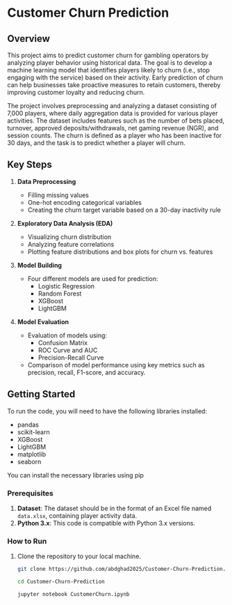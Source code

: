 # Customer Churn Prediction

## **Overview**

This project aims to predict customer churn for gambling operators by analyzing player behavior using historical data. The goal is to develop a machine learning model that identifies players likely to churn (i.e., stop engaging with the service) based on their activity. Early prediction of churn can help businesses take proactive measures to retain customers, thereby improving customer loyalty and reducing churn.

The project involves preprocessing and analyzing a dataset consisting of 7,000 players, where daily aggregation data is provided for various player activities. The dataset includes features such as the number of bets placed, turnover, approved deposits/withdrawals, net gaming revenue (NGR), and session counts. The churn is defined as a player who has been inactive for 30 days, and the task is to predict whether a player will churn.

## **Key Steps**

1. **Data Preprocessing**
    - Filling missing values
    - One-hot encoding categorical variables
    - Creating the churn target variable based on a 30-day inactivity rule

2. **Exploratory Data Analysis (EDA)**
    - Visualizing churn distribution
    - Analyzing feature correlations
    - Plotting feature distributions and box plots for churn vs. features

3. **Model Building**
    - Four different models are used for prediction:
        - Logistic Regression
        - Random Forest
        - XGBoost
        - LightGBM

4. **Model Evaluation**
    - Evaluation of models using:
        - Confusion Matrix
        - ROC Curve and AUC
        - Precision-Recall Curve
    - Comparison of model performance using key metrics such as precision, recall, F1-score, and accuracy.

## **Getting Started**

To run the code, you will need to have the following libraries installed:

- pandas
- scikit-learn
- XGBoost
- LightGBM
- matplotlib
- seaborn

You can install the necessary libraries using pip


### **Prerequisites**

1. **Dataset**: The dataset should be in the format of an Excel file named `data.xlsx`, containing player activity data.
2. **Python 3.x**: This code is compatible with Python 3.x versions.

### **How to Run**

1. Clone the repository to your local machine.
   
   ```bash
   git clone https://github.com/abdghad2025/Customer-Churn-Prediction.git
   
   cd Customer-Churn-Prediction

   jupyter notebook CustomerChurn.ipynb



